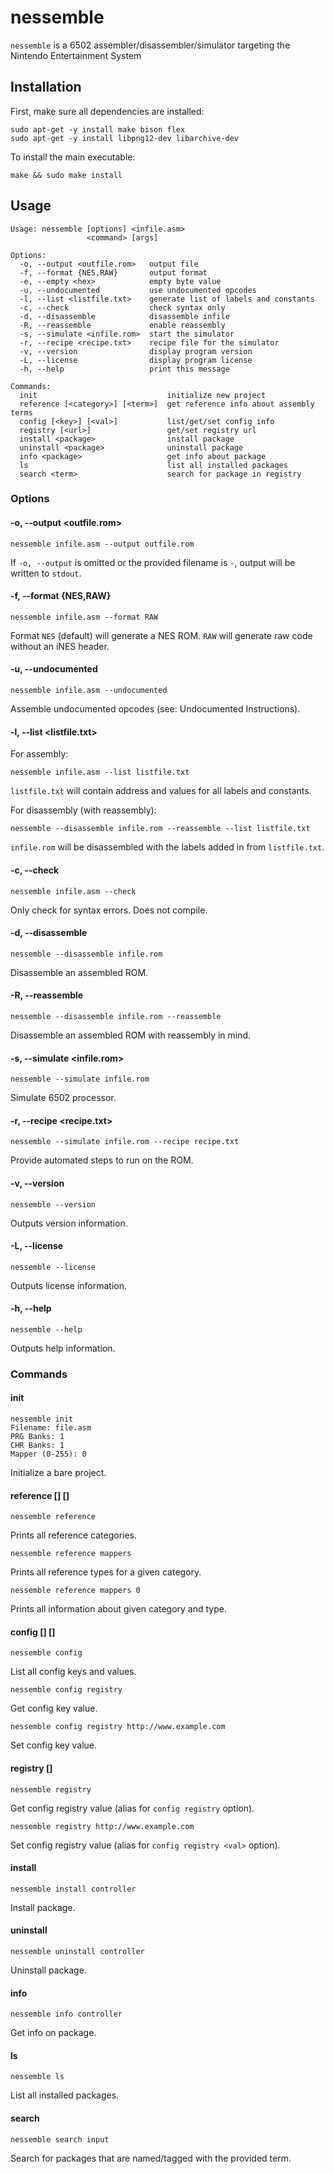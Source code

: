 # nessemble

`nessemble` is a 6502 assembler/disassembler/simulator targeting the Nintendo
Entertainment System

## Installation

First, make sure all dependencies are installed:

```
sudo apt-get -y install make bison flex
sudo apt-get -y install libpng12-dev libarchive-dev
```

To install the main executable:

```
make && sudo make install
```

## Usage

```
Usage: nessemble [options] <infile.asm>
                 <command> [args]

Options:
  -o, --output <outfile.rom>   output file
  -f, --format {NES,RAW}       output format
  -e, --empty <hex>            empty byte value
  -u, --undocumented           use undocumented opcodes
  -l, --list <listfile.txt>    generate list of labels and constants
  -c, --check                  check syntax only
  -d, --disassemble            disassemble infile
  -R, --reassemble             enable reassembly
  -s, --simulate <infile.rom>  start the simulator
  -r, --recipe <recipe.txt>    recipe file for the simulator
  -v, --version                display program version
  -L, --license                display program license
  -h, --help                   print this message

Commands:
  init                             initialize new project
  reference [<category>] [<term>]  get reference info about assembly terms
  config [<key>] [<val>]           list/get/set config info
  registry [<url>]                 get/set registry url
  install <package>                install package
  uninstall <package>              uninstall package
  info <package>                   get info about package
  ls                               list all installed packages
  search <term>                    search for package in registry
```

### Options

#### -o, --output <outfile.rom>

```
nessemble infile.asm --output outfile.rom
```

If `-o, --output` is omitted or the provided filename is `-`, output will be
written to `stdout`.

#### -f, --format {NES,RAW}

```
nessemble infile.asm --format RAW
```

Format `NES` (default) will generate a NES ROM. `RAW` will generate raw code
without an iNES header.

#### -u, --undocumented

```
nessemble infile.asm --undocumented
```

Assemble undocumented opcodes (see: Undocumented Instructions).

#### -l, --list <listfile.txt>

For assembly:

```
nessemble infile.asm --list listfile.txt
```

`listfile.txt` will contain address and values for all labels and constants.

For disassembly (with reassembly):

```
nessemble --disassemble infile.rom --reassemble --list listfile.txt
```

`infile.rom` will be disassembled with the labels added in from `listfile.txt`.

#### -c, --check

```
nessemble infile.asm --check
```

Only check for syntax errors. Does not compile.

#### -d, --disassemble

```
nessemble --disassemble infile.rom
```

Disassemble an assembled ROM.

#### -R, --reassemble

```
nessemble --disassemble infile.rom --reassemble
```

Disassemble an assembled ROM with reassembly in mind.

#### -s, --simulate <infile.rom>

```
nessemble --simulate infile.rom
```

Simulate 6502 processor.

#### -r, --recipe <recipe.txt>

```
nessemble --simulate infile.rom --recipe recipe.txt
```

Provide automated steps to run on the ROM.

#### -v, --version

```
nessemble --version
```

Outputs version information.

#### -L, --license

```
nessemble --license
```

Outputs license information.

#### -h, --help

```
nessemble --help
```

Outputs help information.

### Commands

#### init

```
nessemble init
Filename: file.asm
PRG Banks: 1
CHR Banks: 1
Mapper (0-255): 0
```

Initialize a bare project.

#### reference [<category>] [<term>]

```
nessemble reference
```

Prints all reference categories.

```
nessemble reference mappers
```

Prints all reference types for a given category.

```
nessemble reference mappers 0
```

Prints all information about given category and type.

#### config [<key>] [<val>]

```
nessemble config
```

List all config keys and values.

```
nessemble config registry
```

Get config key value.

```
nessemble config registry http://www.example.com
```

Set config key value.

#### registry [<url>]

```
nessemble registry
```

Get config registry value (alias for `config registry` option).

```
nessemble registry http://www.example.com
```

Set config registry value (alias for `config registry <val>` option).

#### install <package>

```
nessemble install controller
```

Install package.

#### uninstall <package>

```
nessemble uninstall controller
```

Uninstall package.

#### info <package>

```
nessemble info controller
```

Get info on package.

#### ls

```
nessemble ls
```

List all installed packages.

#### search <term>

```
nessemble search input
```

Search for packages that are named/tagged with the provided term.
